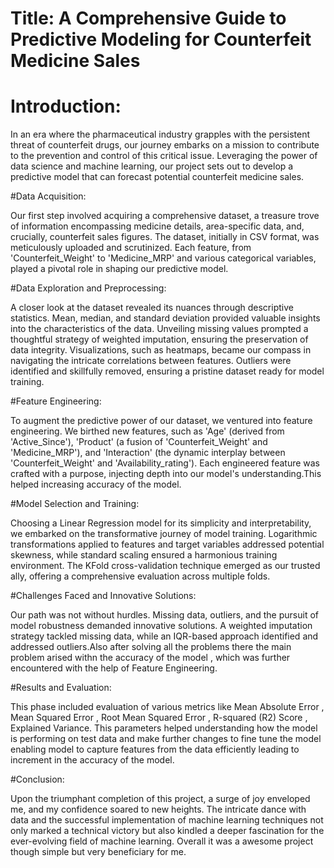 
# Title: A Comprehensive Guide to Predictive Modeling for Counterfeit Medicine Sales

# Introduction:

In an era where the pharmaceutical industry grapples with the persistent threat of counterfeit drugs, our journey embarks on a mission to contribute to the prevention and control of this critical issue. Leveraging the power of data science and machine learning, our project sets out to develop a predictive model that can forecast potential counterfeit medicine sales. 

#Data Acquisition:

Our first step involved acquiring a comprehensive dataset, a treasure trove of information encompassing medicine details, area-specific data, and, crucially, counterfeit sales figures. The dataset, initially in CSV format, was meticulously uploaded and scrutinized. Each feature, from 'Counterfeit_Weight' to 'Medicine_MRP' and various categorical variables, played a pivotal role in shaping our predictive model.

#Data Exploration and Preprocessing:

A closer look at the dataset revealed its nuances through descriptive statistics. Mean, median, and standard deviation provided valuable insights into the characteristics of the data. Unveiling missing values prompted a thoughtful strategy of weighted imputation, ensuring the preservation of data integrity. Visualizations, such as heatmaps, became our compass in navigating the intricate correlations between features. Outliers were identified and skillfully removed, ensuring a pristine dataset ready for model training.

#Feature Engineering:

To augment the predictive power of our dataset, we ventured into feature engineering. We birthed new features, such as 'Age' (derived from 'Active_Since'), 'Product' (a fusion of 'Counterfeit_Weight' and 'Medicine_MRP'), and 'Interaction' (the dynamic interplay between 'Counterfeit_Weight' and 'Availability_rating'). Each engineered feature was crafted with a purpose, injecting depth into our model's understanding.This helped increasing accuracy of the model.

#Model Selection and Training:

Choosing a Linear Regression model for its simplicity and interpretability, we embarked on the transformative journey of model training. Logarithmic transformations applied to features and target variables addressed potential skewness, while standard scaling ensured a harmonious training environment. The KFold cross-validation technique emerged as our trusted ally, offering a comprehensive evaluation across multiple folds.

#Challenges Faced and Innovative Solutions:

Our path was not without hurdles. Missing data, outliers, and the pursuit of model robustness demanded innovative solutions. A weighted imputation strategy tackled missing data, while an IQR-based approach identified and addressed outliers.Also after solving all the problems there the main problem arised withn the accuracy of the model , which was further encountered with the help of Feature Engineering.

#Results and Evaluation:

This phase included evaluation of various metrics like Mean Absolute Error , Mean Squared Error , Root Mean Squared Error , R-squared (R2) Score , Explained Variance. This parameters helped understanding how the model is performing on test data and make further changes to fine tune the model enabling model to capture features from the data efficiently leading to increment in the accuracy of the model.

#Conclusion:

Upon the triumphant completion of this project, a surge of joy enveloped me, and my confidence soared to new heights. The intricate dance with data and the successful implementation of machine learning techniques not only marked a technical victory but also kindled a deeper fascination for the ever-evolving field of machine learning. Overall it was a awesome project though simple but very beneficiary for me.
